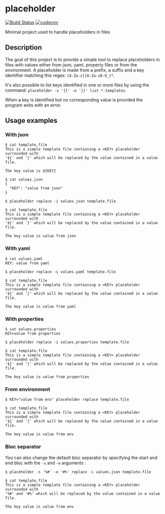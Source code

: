 # placeholder

[![Build Status](https://travis-ci.org/pyaillet/placeholder.svg?branch=master)](https://travis-ci.org/pyaillet/placeholder)
[![codecov](https://codecov.io/gh/pyaillet/placeholder/branch/master/graph/badge.svg)](https://codecov.io/gh/pyaillet/placeholder)

Minimal project used to handle placeholders in files

## Description

The goal of this project is to provide a simple tool to replace placeholders
in files with values either from json, yaml, property files or from the
environment.
A placeholder is made from a prefix, a suffix and a key identifier matching
this regex: `[A-Za-z][A-Za-z0-9_]*`.

It's also possible to list keys identified in one or more files by using the
command: `placeholder -s '{{' -e '}}' list *.templates`.

When a key is identified but no corresponding value is provided the program
exits with an error.

## Usage examples

### With json

```shell
$ cat template.file
This is a simple template file containing a <KEY> placeholder surrounded with
'${' and '}' which will be replaced by the value contained in a value file.

The key value is ${KEY}
```
```shell
$ cat values.json
{
  "KEY": "value from json"
}
```
```shell
$ placeholder replace -i values.json template.file
```
```shell
$ cat template.file
This is a simple template file containing a <KEY> placeholder surrounded with
'${' and '}' which will be replaced by the value contained in a value file.

The key value is value from json
```

### With yaml

```shell
$ cat values.yaml
KEY: value from yaml
```
```shell
$ placeholder replace -i values.yaml template.file
```
```shell
$ cat template.file
This is a simple template file containing a <KEY> placeholder surrounded with
'${' and '}' which will be replaced by the value contained in a value file.

The key value is value from yaml
```

### With properties

```shell
$ cat values.properties
KEY=value from properties
```
```shell
$ placeholder replace -i values.properties template.file
```
```shell
$ cat template.file
This is a simple template file containing a <KEY> placeholder surrounded with
'${' and '}' which will be replaced by the value contained in a value file.

The key value is value from properties
```

### From environment

```shell
$ KEY="value from env" placeholder replace template.file
```
```shell
$ cat template.file
This is a simple template file containing a <KEY> placeholder surrounded with
'${' and '}' which will be replaced by the value contained in a value file.

The key value is value from env
```

### Bloc separator
You can also change the default bloc separator by specifying the start and end bloc with the `-s` and `-e` arguments :

```shell
$ placeholder -s '%#' -e '#%' replace -i values.json template.file
```
```shell
$ cat template.file
This is a simple template file containing a <KEY> placeholder surrounded with
'%#' and '#%' which will be replaced by the value contained in a value file.

The key value is value from env
```

